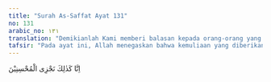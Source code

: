 ```yaml
---
title: "Surah As-Saffat Ayat 131"
no: 131
arabic_no: ١٣١
translation: "Demikianlah Kami memberi balasan kepada orang-orang yang berbuat baik."
tafsir: "Pada ayat ini, Allah menegaskan bahwa kemuliaan yang diberikan kepada Nabi Ilyas itu adalah karena kebajikan yang telah ia perbuat. Ia telah berjuang menegakkan agama tauhid dan meluruskan kembali jalan kehidupan yang ditempuh kaumnya, Bani Israil. Ia telah berdakwah dengan penuh pengorbanan secara tulus ikhlas. Kepentingannya bukan untuk dirinya, tetapi bagaimana supaya umatnya beriman dan berbuat baik dalam hidup mereka."
---
```

اِنَّا كَذٰلِكَ نَجْزِى الْمُحْسِنِيْنَ